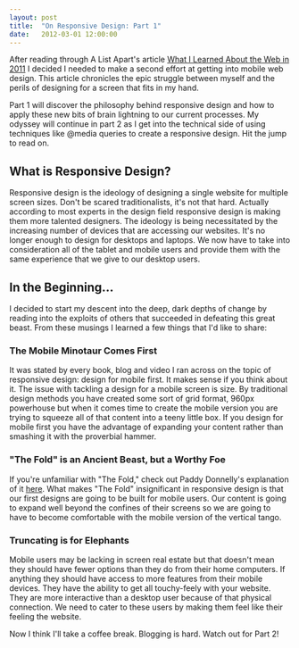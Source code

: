 ```yaml
---
layout: post
title:  "On Responsive Design: Part 1"
date:   2012-03-01 12:00:00
---
```


After reading through A List Apart's article [What I Learned About the Web in 2011](http://www.alistapart.com/articles/what-i-learned-about-the-web-in-2011/) I decided I needed to make a second effort at getting into mobile web design. This article chronicles the epic struggle between myself and the perils of designing for a screen that fits in my hand.

Part 1 will discover the philosophy behind responsive design and how to apply these new bits of brain lightning to our current processes. My odyssey will continue in part 2 as I get into the technical side of using techniques like @media queries to create a responsive design. Hit the jump to read on.

## What is Responsive Design?

Responsive design is the ideology of designing a single website for multiple screen sizes. Don't be scared traditionalists, it's not that hard. Actually according to most experts in the design field responsive design is making them more talented designers. The ideology is being necessitated by the increasing number of devices that are accessing our websites. It's no longer enough to design for desktops and laptops. We now have to take into consideration all of the tablet and mobile users and provide them with the same experience that we give to our desktop users.

## In the Beginning...

I decided to start my descent into the deep, dark depths of change by reading into the exploits of others that succeeded in defeating this great beast. From these musings I learned a few things that I'd like to share:

### The Mobile Minotaur Comes First

It was stated by every book, blog and video I ran across on the topic of responsive design: design for mobile first. It makes sense if you think about it. The issue with tackling a design for a mobile screen is size. By traditional design methods you have created some sort of grid format, 960px powerhouse but when it comes time to create the mobile version you are trying to squeeze all of that content into a teeny little box. If you design for mobile first you have the advantage of expanding your content rather than smashing it with the proverbial hammer.

### "The Fold" is an Ancient Beast, but a Worthy Foe

If you're unfamiliar with "The Fold," check out Paddy Donnelly's explanation of it [here](http://iampaddy.com/lifebelow600/). What makes "The Fold" insignificant in responsive design is that our first designs are going to be built for mobile users. Our content is going to expand well beyond the confines of their screens so we are going to have to become comfortable with the mobile version of the vertical tango.

### Truncating is for Elephants

Mobile users may be lacking in screen real estate but that doesn't mean they should have fewer options than they do from their home computers. If anything they should have access to more features from their mobile devices. They have the ability to get all touchy-feely with your website. They are more interactive than a desktop user because of that physical connection. We need to cater to these users by making them feel like their feeling the website.

Now I think I'll take a coffee break. Blogging is hard. Watch out for Part 2!
